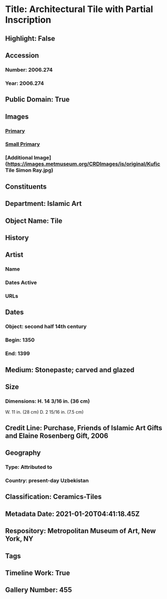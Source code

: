 # Title: Architectural Tile with Partial Inscription
## Highlight: False
## Accession
### Number: 2006.274
### Year: 2006.274
## Public Domain: True
## Images
### [Primary](https://images.metmuseum.org/CRDImages/is/original/DP148555.jpg)
### [Small Primary](https://images.metmuseum.org/CRDImages/is/web-large/DP148555.jpg)
### [Additional Image](https://images.metmuseum.org/CRDImages/is/original/Kufic Tile Simon Ray.jpg)
## Constituents
## Department: Islamic Art
## Object Name: Tile
## History
## Artist
### Name
### Dates Active
### URLs
## Dates
### Object: second half 14th century
### Begin: 1350
### End: 1399
## Medium: Stonepaste; carved and glazed
## Size
### Dimensions: H. 14 3/16 in. (36 cm)
W. 11 in. (28 cm)
D. 2 15/16 in. (7.5 cm)
## Credit Line: Purchase, Friends of Islamic Art Gifts and Elaine Rosenberg Gift, 2006
## Geography
### Type: Attributed to
### Country: present-day Uzbekistan
## Classification: Ceramics-Tiles
## Metadata Date: 2021-01-20T04:41:18.45Z
## Respository: Metropolitan Museum of Art, New York, NY
## Tags
## Timeline Work: True
## Gallery Number: 455